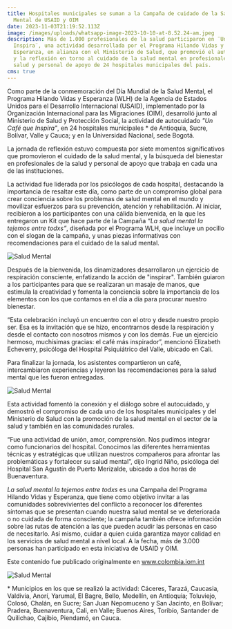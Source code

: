 ```yaml
---
title: Hospitales municipales se suman a la Campaña de cuidado de la Salud
  Mental de USAID y OIM
date: 2023-11-03T21:19:52.113Z
image: /images/uploads/whatsapp-image-2023-10-10-at-8.52.24-am.jpeg
description: Más de 1.000 profesionales de la salud participaron en ¨Un Café que
  Inspira¨, una actividad desarrollada por el Programa Hilando Vidas y
  Esperanza, en alianza con el Ministerio de Salud, que promovió el autocuidado
  y la reflexión en torno al cuidado de la salud mental en profesionales de la
  salud y personal de apoyo de 24 hospitales municipales del país.
cms: true
---
```

Como parte de la conmemoración del Día Mundial de la Salud Mental, el Programa Hilando Vidas y Esperanza (WLH) de la Agencia de Estados Unidos para el Desarrollo Internacional (USAID), implementado por la Organización Internacional para las Migraciones (OIM), desarrolló junto al Ministerio de Salud y Protección Social, la actividad de autocuidado *"Un Café que Inspira"*, en 24 hospitales municipales * de Antioquia, Sucre, Bolívar, Valle y Cauca; y en la Universidad Nacional, sede Bogotá.

La jornada de reflexión estuvo compuesta por siete momentos significativos que promovieron el cuidado de la salud mental, y la búsqueda del bienestar en profesionales de la salud y personal de apoyo que trabaja en cada una de las instituciones.

La actividad fue liderada por los psicólogos de cada hospital, destacando la importancia de resaltar este día, como parte de un compromiso global para crear conciencia sobre los problemas de salud mental en el mundo y movilizar esfuerzos para su prevención, atención y rehabilitación. Al iniciar, recibieron a los participantes con una cálida bienvenida, en la que les entregaron un Kit que hace parte de la Campaña *“La salud mental la tejemos entre todxs”*, diseñada por el Programa WLH, que incluye un pocillo con el slogan de la campaña, y unas piezas informativas con recomendaciones para el cuidado de la salud mental. 

![Salud Mental](https://colombia.iom.int/sites/g/files/tmzbdl1011/files/whatsapp-image-2023-10-10-at-8.19.04-am.jpeg)

Después de la bienvenida, los dinamizadores desarrollaron un ejercicio de respiración consciente, enfatizando la acción de "inspirar". También guiaron a los participantes para que se realizaran un masaje de manos, que estimula la creatividad y fomenta la conciencia sobre la importancia de los elementos con los que contamos en el día a día para procurar nuestro bienestar. 

“Esta celebración incluyó un encuentro con el otro y desde nuestro propio ser. Esa es la invitación que se hizo, encontrarnos desde la respiración y desde el contacto con nosotros mismos y con los demás. Fue un ejercicio hermoso, muchísimas gracias: el café más inspirador”, mencionó Elizabeth Echeverry, psicóloga del Hospital Psiquiátrico del Valle, ubicado en Cali. 

Para finalizar la jornada, los asistentes compartieron un café, intercambiaron experiencias y leyeron las recomendaciones para la salud mental que les fueron entregadas. 

![Salud Mental](https://colombia.iom.int/sites/g/files/tmzbdl1011/files/whatsapp-image-2023-10-10-at-9.03.58-am.jpeg)

Esta actividad fomentó la conexión y el diálogo sobre el autocuidado, y demostró el compromiso de cada uno de los hospitales municipales y del Ministerio de Salud con la promoción de la salud mental en el sector de la salud y también en las comunidades rurales.

“Fue una actividad de unión, amor, comprensión. Nos pudimos integrar como funcionarios del hospital. Conocimos las diferentes herramientas técnicas y estratégicas que utilizan nuestros compañeros para afrontar las problemáticas y fortalecer su salud mental”, dijo Ingrid Niño, psicóloga del Hospital San Agustín de Puerto Merizalde, ubicado a dos horas de Buenaventura.

*La salud mental la tejemos entre todxs* es una Campaña del Programa Hilando Vidas y Esperanza, que tiene como objetivo invitar a las comunidades sobrevivientes del conflicto a reconocer los diferentes síntomas que se presentan cuando nuestra salud mental se ve deteriorada o no cuidada de forma consciente; la campaña también ofrece información sobre las rutas de atención a las que pueden acudir las personas en caso de necesitarlo. Así mismo, cuidar a quien cuida garantiza mayor calidad en los servicios de salud mental a nivel local. A la fecha, más de 3.000 personas han participado en esta iniciativa de USAID y OIM.

Este contenido fue publicado originalmente en www.colombia.iom.int

![Salud Mental](https://colombia.iom.int/sites/g/files/tmzbdl1011/files/whatsapp-image-2023-10-10-at-8.30.02-am-1.jpeg)

\* Municipios en los que se realizó la actividad: Cáceres, Tarazá, Caucasia, Valdivia, Anorí, Yarumal, El Bagre, Bello, Medellín, en Antioquia; Toluviejo, Colosó, Chalán, en Sucre; San Juan Nepomuceno y San Jacinto, en Bolívar; Pradera, Buenaventura, Cali, en Valle; Buenos Aires, Toribío, Santander de Quilichao, Cajibío, Piendamó, en Cauca.
